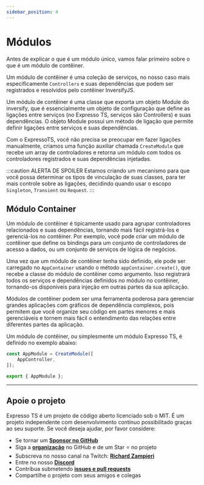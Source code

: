 ```yaml
---
sidebar_position: 4
---
```


# Módulos

Antes de explicar o que é um módulo único, vamos falar primeiro sobre o que é um módulo de contêiner.

Um módulo de contêiner é uma coleção de serviços, no nosso caso mais especificamente `Controllers` e suas dependências que podem ser registrados e resolvidos pelo contêiner InversifyJS.

Um módulo de contêiner é uma classe que exporta um objeto Module do inversify, que é essencialmente um objeto de configuração que define as ligações entre serviços (no Expresso TS, serviços são Controllers) e suas dependências. O objeto Module possui um método de ligação que permite definir ligações entre serviços e suas dependências.

Com o ExpressoTS, você não precisa se preocupar em fazer ligações manualmente, criamos uma função auxiliar chamada `CreateModule` que recebe um array de controladores e retorna um módulo com todos os controladores registrados e suas dependências injetadas.

:::caution ALERTA DE SPOILER
Estamos criando um mecanismo para que você possa determinar os tipos de vinculação de suas classes, para ter mais controle sobre as ligações, decidindo quando usar o escopo `Singleton`, `Transient` ou `Request`.
:::

## Módulo Container

Um módulo de contêiner é tipicamente usado para agrupar controladores relacionados e suas dependências, tornando mais fácil registrá-los e gerenciá-los no contêiner. Por exemplo, você pode criar um módulo de contêiner que define os bindings para um conjunto de controladores de acesso a dados, ou um conjunto de serviços de lógica de negócios.

Uma vez que um módulo de contêiner tenha sido definido, ele pode ser carregado no `AppContainer` usando o método `appContainer.create()`, que recebe a classe do módulo de contêiner como argumento. Isso registrará todos os serviços e dependências definidos no módulo no contêiner, tornando-os disponíveis para injeção em outras partes da sua aplicação.

Módulos de contêiner podem ser uma ferramenta poderosa para gerenciar grandes aplicações com gráficos de dependência complexos, pois permitem que você organize seu código em partes menores e mais gerenciáveis e tornem mais fácil o entendimento das relações entre diferentes partes da aplicação.

Um módulo de contêiner, ou simplesmente um módulo Expresso TS, é definido no exemplo abaixo:

```typescript
const AppModule = CreateModule([
    AppController,
]);

export { AppModule };
```

---

## Apoie o projeto

Expresso TS é um projeto de código aberto licenciado sob o MIT. É um projeto independente com desenvolvimento contínuo possibilitado graças ao seu suporte. Se você deseja ajudar, por favor considere:

- Se tornar um **[Sponsor no GitHub](https://github.com/sponsors/expressots)**
- Siga a **[organização](https://github.com/expressots)** no GitHub e de um Star ⭐ no projeto
- Subscreva no nosso canal na Twitch: **[Richard Zampieri](https://www.twitch.tv/richardzampieri)**
- Entre no nosso **[Discord](https://discord.com/invite/PyPJfGK)**
- Contribua submetendo **[issues e pull requests](https://github.com/expressots/expressots/issues/new/choose)**
- Compartilhe o projeto com seus amigos e colegas
